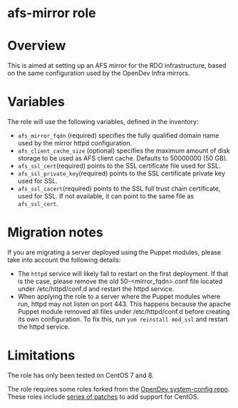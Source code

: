 afs-mirror role
===============


# Overview
This is aimed at setting up an AFS mirror for the RDO infrastructure,
based on the same configuration used by the OpenDev Infra mirrors.

# Variables

The role will use the following variables, defined in the inventory:

* `afs_mirror_fqdn` (required) specifies the fully qualified domain name
  used by the mirror httpd configuration.
* `afs_client_cache_size` (optional) specifies the maximum amount of disk
  storage to be used as AFS client cache. Defaults to 50000000 (50 GB).
* `afs_ssl_cert`(required) points to the SSL certificate file used for SSL.
* `afs_ssl_private_key`(required) points to the SSL certificate private key
  used for SSL.
* `afs_ssl_cacert`(required) points to the SSL full trust chain certificate,
  used for SSL. If not available, it can point to the same file as `afs_ssl_cert`.

# Migration notes

If you are migrating a server deployed using the Puppet modules, please take
into account the following details:

* The `httpd` service will likely fail to restart on the first deployment.
  If that is the case, please remove the old 50-<mirror_fqdn>.conf file
  located under /etc/httpd/conf.d and restart the httpd service.
* When applying the role to a server where the Puppet modules where run,
  httpd may not listen on port 443. This happens because the apache Puppet
  module removed all files under /etc/httpd/conf.d before creating its own
  configuration. To fix this, run `yum reinstall mod_ssl` and restart the
  httpd service.

# Limitations

The role has only been tested on CentOS 7 and 8.

The role requires some roles forked from the [OpenDev system-config repo](https://opendev.org/opendev/system-config). These roles include [series of patches](https://review.opendev.org/#/q/status:open+project:opendev/system-config+branch:master+topic:mirror-centos) to add
support for CentOS.
